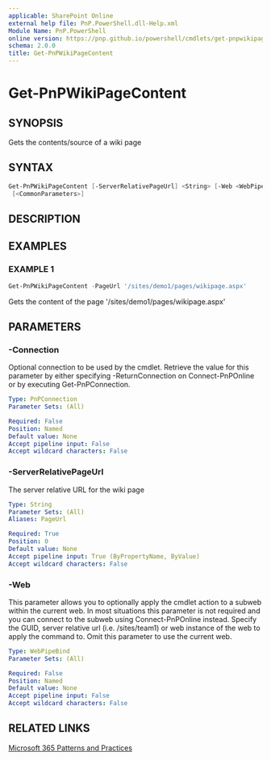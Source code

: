 ```yaml
---
applicable: SharePoint Online
external help file: PnP.PowerShell.dll-Help.xml
Module Name: PnP.PowerShell
online version: https://pnp.github.io/powershell/cmdlets/get-pnpwikipagecontent
schema: 2.0.0
title: Get-PnPWikiPageContent
---
```


# Get-PnPWikiPageContent

## SYNOPSIS
Gets the contents/source of a wiki page

## SYNTAX

```powershell
Get-PnPWikiPageContent [-ServerRelativePageUrl] <String> [-Web <WebPipeBind>] [-Connection <PnPConnection>]
 [<CommonParameters>]
```

## DESCRIPTION

## EXAMPLES

### EXAMPLE 1
```powershell
Get-PnPWikiPageContent -PageUrl '/sites/demo1/pages/wikipage.aspx'
```

Gets the content of the page '/sites/demo1/pages/wikipage.aspx'

## PARAMETERS

### -Connection
Optional connection to be used by the cmdlet. Retrieve the value for this parameter by either specifying -ReturnConnection on Connect-PnPOnline or by executing Get-PnPConnection.

```yaml
Type: PnPConnection
Parameter Sets: (All)

Required: False
Position: Named
Default value: None
Accept pipeline input: False
Accept wildcard characters: False
```

### -ServerRelativePageUrl
The server relative URL for the wiki page

```yaml
Type: String
Parameter Sets: (All)
Aliases: PageUrl

Required: True
Position: 0
Default value: None
Accept pipeline input: True (ByPropertyName, ByValue)
Accept wildcard characters: False
```

### -Web
This parameter allows you to optionally apply the cmdlet action to a subweb within the current web. In most situations this parameter is not required and you can connect to the subweb using Connect-PnPOnline instead. Specify the GUID, server relative url (i.e. /sites/team1) or web instance of the web to apply the command to. Omit this parameter to use the current web.

```yaml
Type: WebPipeBind
Parameter Sets: (All)

Required: False
Position: Named
Default value: None
Accept pipeline input: False
Accept wildcard characters: False
```

## RELATED LINKS

[Microsoft 365 Patterns and Practices](https://aka.ms/m365pnp)